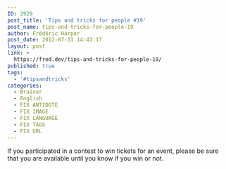 ```yaml
---
ID: 2929
post_title: 'Tips and tricks for people #19'
post_name: tips-and-tricks-for-people-19
author: Frédéric Harper
post_date: 2012-07-31 14:43:17
layout: post
link: >
  https://fred.dev/tips-and-tricks-for-people-19/
published: true
tags:
  - '#tipsandtricks'
categories:
  - Brainer
  - English
  - FIX ANTIDOTE
  - FIX IMAGE
  - FIX LANGUAGE
  - FIX TAGS
  - FIX URL
---
```

If you participated in a contest to win tickets for an event, please be sure that you are available until you know if you win or not.